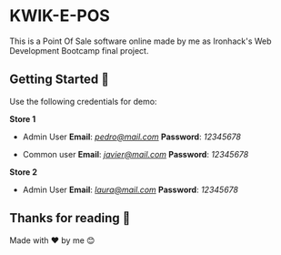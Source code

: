 # KWIK-E-POS 

This is a Point Of Sale software online made by me as Ironhack's Web Development Bootcamp final project.

## Getting Started 🚀

Use the following credentials for demo:

**Store 1**
 - Admin User
	 **Email**: *pedro@mail.com*
	 **Password**: *12345678*
	 
 - Common user
 	 **Email**: *javier@mail.com*
	 **Password**: *12345678*

**Store 2**
 - Admin User
	 **Email**: *laura@mail.com*
	 **Password**: *12345678*
	 


## Thanks for reading 🎁



Made with ❤️ by me 😊
